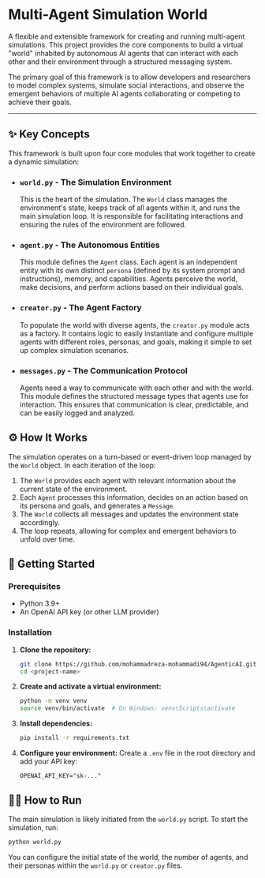 # Multi-Agent Simulation World

[](https://www.python.org/downloads/)
[](https://opensource.org/licenses/MIT)

A flexible and extensible framework for creating and running multi-agent simulations. This project provides the core components to build a virtual "world" inhabited by autonomous AI agents that can interact with each other and their environment through a structured messaging system.

The primary goal of this framework is to allow developers and researchers to model complex systems, simulate social interactions, and observe the emergent behaviors of multiple AI agents collaborating or competing to achieve their goals.

-----

## ✨ Key Concepts

This framework is built upon four core modules that work together to create a dynamic simulation:

  * ### **`world.py` - The Simulation Environment**

    This is the heart of the simulation. The `World` class manages the environment's state, keeps track of all agents within it, and runs the main simulation loop. It is responsible for facilitating interactions and ensuring the rules of the environment are followed.

  * ### **`agent.py` - The Autonomous Entities**

    This module defines the `Agent` class. Each agent is an independent entity with its own distinct `persona` (defined by its system prompt and instructions), memory, and capabilities. Agents perceive the world, make decisions, and perform actions based on their individual goals.

  * ### **`creator.py` - The Agent Factory**

    To populate the world with diverse agents, the `creator.py` module acts as a factory. It contains logic to easily instantiate and configure multiple agents with different roles, personas, and goals, making it simple to set up complex simulation scenarios.

  * ### **`messages.py` - The Communication Protocol**

    Agents need a way to communicate with each other and with the world. This module defines the structured message types that agents use for interaction. This ensures that communication is clear, predictable, and can be easily logged and analyzed.


## ⚙️ How It Works

The simulation operates on a turn-based or event-driven loop managed by the `World` object. In each iteration of the loop:

1.  The `World` provides each agent with relevant information about the current state of the environment.
2.  Each `Agent` processes this information, decides on an action based on its persona and goals, and generates a `Message`.
3.  The `World` collects all messages and updates the environment state accordingly.
4.  The loop repeats, allowing for complex and emergent behaviors to unfold over time.


## 🔧 Getting Started

### Prerequisites

  * Python 3.9+
  * An OpenAI API key (or other LLM provider)

### Installation

1.  **Clone the repository:**

    ```bash
    git clone https://github.com/mohammadreza-mohammadi94/AgenticAI.git
    cd <project-name>
    ```

2.  **Create and activate a virtual environment:**

    ```bash
    python -m venv venv
    source venv/bin/activate  # On Windows: venv\Scripts\activate
    ```

3.  **Install dependencies:**
    ```bash
    pip install -r requirements.txt
    ```

4.  **Configure your environment:**
    Create a `.env` file in the root directory and add your API key:

    ```env
    OPENAI_API_KEY="sk-..."
    ```

## 🏃‍♀️ How to Run

The main simulation is likely initiated from the `world.py` script. To start the simulation, run:

```bash
python world.py
```

You can configure the initial state of the world, the number of agents, and their personas within the `world.py` or `creator.py` files.
